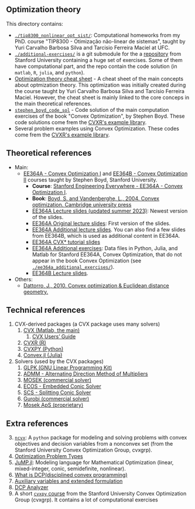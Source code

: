 ## Optimization theory

This directory contains:
- [`./tip8300_nonlinear_opt_sist/`](./tip8300_nonlinear_opt_sist): Computational homeworks from my PhD. course "TIP8300 - Otimização não-linear de sistemas", taught by Yuri Carvalho Barbosa Silva and Tarcisio Ferreira Maciel at UFC.
- [`./additional-exercises/`](./ee364a_additional_exercises) is a git submodule for the a [repository][20] from Stanford University containing a huge set of exercises. Some of them have computational part, and the repo contain the code solution (in `matlab`, `R`, `julia`, and `python`).
- [Optimization theory cheat sheet](./opt_cheatsheet) - A cheat sheet of the main concepts about optmization theory. This optimization was initially created during the course taught by Yuri Carvalho Barbosa Silva and Tarcísio Ferreira Maciel. However, the cheat sheet is mainly linked to the core conceps in the main theoretical references.
- [`stephen_boyd_code_sol`](./stephen_boyd_code_sol) - Code solution of the main computation exercises of the book "Convex Optimization", by Stephen Boyd. These code solutions come frem the [CVXR's example library][32].
- Several problem examples using Convex Optimization. These codes come frem the [CVXR's example library][32].

## Theoretical references
- Main:
    - [EE364A - Convex Optimization I][30] and [EE364B - Convex Optimization II][25] courses taught by Stephen Boyd, Stanford University.
        - **Course**: [Stanford Engineering Everywhere - EE364A - Convex Optimization I][22].
        - **Book**: [Boyd, S. and Vandenberghe, L., 2004. Convex optimization. Cambridge university press][23]
        - [EE364A Lecture slides (updated summer 2023)][27]: Newest version of the slides.
        - [EE364A Original lecture slides][28]: First version of the slides.
        - [EE364A Additional lecture slides][29]. You can also find a few slides from EE364B, which is used as additional content in EE364A.
        - [EE364A CVX* tutorial slides][29]
        - [EE364A Additional exercises][21]: Data files in Python, Julia, and Matlab for Stanford EE364A, Convex Optimization, that do not appear in the book Convex Optimization (see [`./ee364a_additional_exercises/`](./ee364a_additional_exercises)).
        - [EE364B Lecture slides][31].
- Others:
    - [Dattorro, J., 2010. Convex optimization & Euclidean distance geometry.][24]


## Technical references

1. CVX-derived packages (a CVX package uses many solvers)
    1. [CVX (Matlab, the main)][8]
        1. [CVX Users’ Guide][12]
    2. [CVXR (R)][9]
    3. [CVXPY (Python)][10]
    4. [Convex.jl (Julia)][11]
2. Solvers (used by the CVX packages)
    1. [GLPK (GNU Linear Programming Kit)][1]
    2. [ADMM - Alternating Direction Method of Multipliers][2]
    3. [MOSEK (commercial solver)][3]
    4. [ECOS - Embedded Conic Solver][4]
    5. [SCS - Splitting Conic Solver][5]
    6. [Gurobi (commercial solver)][6]
    7. [Mosek ApS (proprietary)][7]

## Extra references

3. [`ncvx`][18]: A `python` package for modeling and solving problems with convex objectives and decision variables from a nonconvex set (from the Stanford University Convex Optimization Group, cvxgrp).
4. [Optimization Problem Types][16]
5. [JuMP.jl][21]: Modeling language for Mathematical Optimization (linear, mixed-integer, conic, semidefinite, nonlinear). 
6. [What is DCP(disciplined convex programming)][13]
7. [Auxiliary variables and extended formulation][14]
8. [DCP Analyzer][15]
9. A short [`cvxpy` course][19] from the Stanford University Convex Optimization Group (cvxgrp). It contains a lot of computational exercises

[1]: https://www.gnu.org/software/glpk/
[2]: https://stanford.edu/~boyd/admm.html
[3]: https://en.wikipedia.org/wiki/MOSEK
[4]: https://github.com/embotech/ecos
[5]: https://www.cvxgrp.org/scs/
[6]: https://www.gurobi.com/
[7]: https://www.mosek.com/
[8]: http://cvxr.com/
[9]: https://cran.r-project.org/web/packages/CVXR/vignettes/cvxr_intro.html#:~:text=CVXR%20is%20an%20R%20package,form%20required%20by%20most%20solvers.
[10]: https://www.cvxpy.org/
[11]: https://jump.dev/Convex.jl/stable/
[12]: http://cvxr.com/cvx/doc/index.html
[13]: http://cvxr.com/cvx/doc/intro.html#what-is-disciplined-convex-programming
[14]: https://jump.dev/Convex.jl/stable/#Extended-formulations-and-the-DCP-ruleset
[15]: https://dcp.stanford.edu/analyzer
[16]: https://neos-guide.org/guide/types/
[18]: https://github.com/cvxgrp/ncvx
[19]: https://github.com/cvxgrp/cvx_short_course/
[20]: https://github.com/cvxgrp/cvxbook_additional_exercises/
[21]: https://github.com/jump-dev/JuMP.jl
[22]: https://see.stanford.edu/Course/EE364A
[23]: https://web.stanford.edu/~boyd/cvxbook/bv_cvxbook.pdf
[24]: https://www.convexoptimization.com/TOOLS/0976401304_v2011.04.25.pdf
[25]: https://web.stanford.edu/class/ee364b
[26]: https://web.stanford.edu/~boyd/cvxbook/
[27]: https://web.stanford.edu/~boyd/cvxbook/bv_cvxslides.pdf
[28]: https://web.stanford.edu/~boyd/cvxbook/bv_cvxslides_original.pdf
[29]: https://web.stanford.edu/class/ee364a/lectures.html
[30]: https://web.stanford.edu/class/ee364a
[31]: https://web.stanford.edu/class/ee364b/lectures.html
[32]: https://cvxr.com/cvx/examples/
